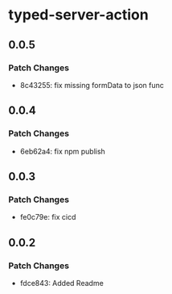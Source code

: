 # typed-server-action

## 0.0.5

### Patch Changes

-   8c43255: fix missing formData to json func

## 0.0.4

### Patch Changes

-   6eb62a4: fix npm publish

## 0.0.3

### Patch Changes

-   fe0c79e: fix cicd

## 0.0.2

### Patch Changes

-   fdce843: Added Readme
